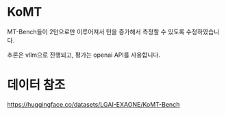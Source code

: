 # KoMT

MT-Bench들이 2턴으로만 이루어져서 턴을 증가해서 측정할 수 있도록 수정하였습니다.

추론은 vllm으로 진행되고, 평가는 openai API를 사용합니다.

# 데이터 참조

https://huggingface.co/datasets/LGAI-EXAONE/KoMT-Bench
